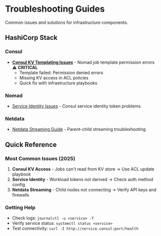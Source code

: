 # Troubleshooting Guides

Common issues and solutions for infrastructure components.

## HashiCorp Stack

### Consul

- **[Consul KV Templating Issues](consul-kv-templating-issues.md)** - Nomad job template permission errors ⚠️ **CRITICAL**
  - Template failed: Permission denied errors
  - Missing KV access in ACL policies
  - Quick fix with infrastructure playbooks

### Nomad

- [Service Identity Issues](service-identity-issues.md) - Consul service identity token problems

### Netdata

- [Netdata Streaming Guide](netdata-streaming-guide.md) - Parent-child streaming troubleshooting

## Quick Reference

### Most Common Issues (2025)

1. **Consul KV Access** - Jobs can't read from KV store → Use ACL update playbook
2. **Service Identity** - Workload tokens not derived → Check auth method config
3. **Netdata Streaming** - Child nodes not connecting → Verify API keys and firewalls

### Getting Help

- Check logs: `journalctl -u <service> -f`
- Verify service status: `systemctl status <service>`
- Test connectivity: `curl -I http://service.consul:port/health`
